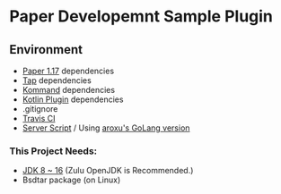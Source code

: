 # Paper Developemnt Sample Plugin

## Environment

- [Paper 1.17](https://papermc.io/downloads) dependencies
- [Tap](https://github.com/monun/tap) dependencies
- [Kommand](https://github.com/monun/kommand/) dependencies
- [Kotlin Plugin](https://github.com/monun/kotlin-plugin/) dependencies
- .gitignore
- [Travis CI](https://travis-ci.com/)
- [Server Script](https://github.com/monun/server-script) / Using [aroxu's GoLang version](https://github.com/aroxu/server-script/)

### This Project Needs:

- [JDK 8 ~ 16](https://www.azul.com/downloads/) (Zulu OpenJDK is Recommended.)
- Bsdtar package (on Linux)
